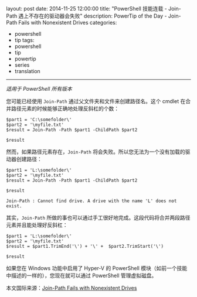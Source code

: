 layout: post
date: 2014-11-25 12:00:00
title: "PowerShell 技能连载 - Join-Path 遇上不存在的驱动器会失败"
description: PowerTip of the Day - Join-Path Fails with Nonexistent Drives
categories:
- powershell
- tip
tags:
- powershell
- tip
- powertip
- series
- translation
---
_适用于 PowerShell 所有版本_

您可能已经使用 `Join-Path` 通过父文件夹和文件来创建路径名。这个 cmdlet 在合并路径元素的时候能够正确地处理反斜杠的个数：

```
$part1 = 'C:\somefolder\'
$part2 = '\myfile.txt'
$result = Join-Path -Path $part1 -ChildPath $part2

$result
```

然而，如果路径元素存在，`Join-Path` 将会失败。所以您无法为一个没有加载的驱动器创建路径：

```
$part1 = 'L:\somefolder\'
$part2 = '\myfile.txt'
$result = Join-Path -Path $part1 -ChildPath $part2

$result

Join-Path : Cannot find drive. A drive with the name 'L' does not exist.
```

其实，`Join-Path` 所做的事也可以通过手工很好地完成。这段代码将合并两段路径元素并且能处理好反斜杠：

```
$part1 = 'L:\somefolder\'
$part2 = '\myfile.txt'
$result = $part1.TrimEnd('\') + '\' +  $part2.TrimStart('\')

$result
```

如果您在 Windows 功能中启用了 Hyper-V 的 PowerShell 模块（如前一个技能中描述的一样的），您现在就可以通过 PowerShell 管理虚拟磁盘。

<!--more-->
本文国际来源：[Join-Path Fails with Nonexistent Drives](http://community.idera.com/powershell/powertips/b/tips/posts/join-path-fails-with-non-existing-drives)

